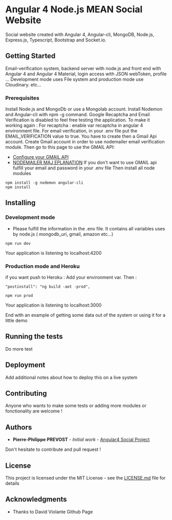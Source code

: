 # Angular 4 Node.js MEAN Social Website 

Social website created with Angular 4, Angular-cli, MongoDB, Node.js, Express.js, Typescript, Bootstrap and Socket.io.

## Getting Started

Email-verification system, backend server with node.js and front end with Angular 4 and Angular 4 Material, login access with JSON webToken, profile ... Development mode uses File system and production mode use Cloudinary. etc...

### Prerequisites

Install Node.js and MongoDb or use a Mongolab account.
Install Nodemon and Angular-cli with npm -g command.
Google Recaptcha and Email Verification is disabled to feel free testing the application. 
To make it working again :
For recaptcha : enable var recaptcha in angular 4 environment file.
For email verification, in your .env file put the EMAIL_VERIFICATION value to true. You have to create then a Gmail Api account.
Create Gmail account in order to use nodemailer email verification module. Then go to this page to use the GMAIL API:
 * [Configure your GMAIL API](https://medium.com/@pandeysoni/nodemailer-service-in-node-js-using-smtp-and-xoauth2-7c638a39a37e)
 * [NODEMAILER MAJ EPLANATION](https://nodemailer.com/smtp/oauth2/)
 If you don't want to use GMAIL api fulfill your email and password in your .env file
Then  install all node modules
```
npm install -g nodemon angular-cli
npm install
```
## Installing

### Development mode
* Please fulfill the information in the .env file. It contains all variables uses by node.js ( mongodb_uri, gmail, amazon etc...)
```
npm run dev
```
Your application is listening to localhost:4200
### Production mode and Heroku

if you want push to Heroku : Add your environment var. Then :
```
"postinstall": "ng build -aot -prod",
```

```
npm run prod
```
Your application is listening to localhost:3000

End with an example of getting some data out of the system or using it for a little demo

## Running the tests

Do more test

## Deployment

Add additional notes about how to deploy this on a live system

## Contributing

Anyone who wants to make some tests or adding more modules or fonctionality are welcome !

## Authors

* **Pierre-Philippe PREVOST** - *Initial work* - [Angular4 Social Project](http://angular2-web.herokuapp.com)

Don't hesitate to contribute and pull request !

## License

This project is licensed under the MIT License - see the [LICENSE.md](LICENSE.md) file for details

## Acknowledgments

* Thanks to David Violante Github Page


